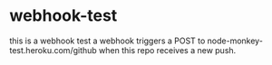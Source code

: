 webhook-test
============

this is a webhook test
a webhook triggers a POST to node-monkey-test.heroku.com/github when this repo receives a new push.
